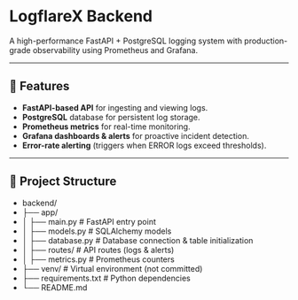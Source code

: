 # LogflareX Backend

A high-performance FastAPI + PostgreSQL logging system with production-grade observability using Prometheus and Grafana.  

---

## 🚀 Features

- **FastAPI-based API** for ingesting and viewing logs.
- **PostgreSQL** database for persistent log storage.
- **Prometheus metrics** for real-time monitoring.
- **Grafana dashboards & alerts** for proactive incident detection.
- **Error-rate alerting** (triggers when ERROR logs exceed thresholds).

---

## 📂 Project Structure

- backend/
- ├── app/
- │ ├── main.py # FastAPI entry point
- │ ├── models.py # SQLAlchemy models
- │ ├── database.py # Database connection & table initialization
- │ ├── routes/ # API routes (logs & alerts)
- │ ├── metrics.py # Prometheus counters
- ├── venv/ # Virtual environment (not committed)
- ├── requirements.txt # Python dependencies
- └── README.md


